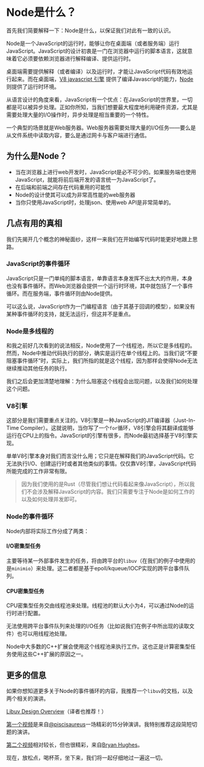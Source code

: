 # Node是什么？

首先我们简要解释一下：Node是什么，以保证我们对此有一致的认识。

Node是一个JavaScript的运行时，能够让你在桌面端（或者服务端）运行JavaScript。JavaScript的设计初衷是一门在浏览器中运行的脚本语言，这就意味着它必须要依赖浏览器进行解释编译、提供运行时。

桌面端需要提供解释（或者编译）以及运行时，才能让JavaScript代码有效地运行起来。而在桌面端，[V8 javascript 引擎](https://en.wikipedia.org/wiki/V8_JavaScript_engine) 提供了编译Javascript的能力，[Node](https://en.wikipedia.org/wiki/Node.js) 则提供了运行时环境。

从语言设计的角度来看，JavaScript有一个优点：在JavaScript的世界里，一切都是可以被异步处理。正如你所知，当我们想要最大程度地利用硬件资源，尤其是需要处理大量的I/O操作时，异步处理是相当重要的一个特性。

一个典型的场景就是Web服务器。Web服务器需要处理大量的I/O任务——要么是从文件系统中读取内容，要么是通过网卡与客户端进行通信。

## 为什么是Node？

- 当在浏览器上进行web开发时，JavaScript是必不可少的。如果服务端也使用JavaScript，就能将前后端开发的语言统一为JavaScript了。
- 在后端和前端之间存在代码重用的可能性
- Node的设计使其可以成为非常高性能的web服务器
- 当你只使用JavaScript时，处理json、使用web API是非常简单的。

## 几点有用的真相

我们先揭开几个概念的神秘面纱，这样一来我们在开始编写代码时能更好地跟上思路。

### JavaScript的事件循环

JavaScript只是一门单纯的脚本语言，单靠语言本身发挥不出太大的作用，本身也没有事件循环。而Web浏览器会提供一个运行时环境，其中就包括了一个事件循环。而在服务端，事件循环则由Node提供。

可以这么说，JavaScript作为一门编程语言（由于其基于回调的模型），如果没有某种事件循环的支持，就无法运行，但这并不是重点。

### Node是多线程的

和我之前好几次看到的说法相反，Node使用了一个线程池，所以它是多线程的。然而，Node中推动代码执行的部分，确实是运行在单个线程上的。当我们说“不要阻塞事件循环”时，实际上，我们所指的就是这个线程，因为那样会使得Node无法继续推动其他任务的执行。

我们之后会更加清楚地理解：为什么阻塞这个线程会出现问题，以及我们如何处理这个问题。

### V8引擎

这部分是我们需要重点关注的。V8引擎是一种JavaScript的JIT编译器（Just-In-Time Compiler）。这就说明，当你写了一个`for`循环，V8引擎会将其翻译成能够运行在CPU上的指令。JavaScript的引擎有很多，而Node最初选择基于V8引擎实现。

单单V8引擎本身对我们而言没什么用；它只是在解释我们的JavaScript代码。它无法执行I/O、创建运行时或者其他类似的事情。仅仅靠V8引擎，JavaScript代码所能完成的工作非常有限。

> 因为我们使用的是Rust（尽管我们想让代码看起来像JavaScript），所以我们不会涉及解释JavaScript的内容。我们只需要专注于Node是如何工作的以及如何处理并发即可。

### Node的事件循环

Node内部将实际工作分成了两类：

#### I/O密集型任务

主要等待某一外部事件发生的任务，将由跨平台的`libuv`（在我们的例子中使用的是`minimio`）来处理。这二者都是基于epoll/kqueue/IOCP实现的跨平台事件队列。

#### CPU密集型任务

CPU密集型任务交由线程池来处理。线程池的默认大小为4，可以通过Node的运行时进行配置。

无法使用跨平台事件队列来处理的I/O任务（比如说我们在例子中所出现的读取文件）也可以用线程池处理。

Node中大多数的C++扩展会使用这个线程池来执行工作。这也正是计算密集型任务使用这些C++扩展的原因之一。

## 更多的信息

如果你想知道更多关于Node的事件循环的内容，我推荐一个`libuv`的文档，以及两个相关的演讲。

[Libuv Design Overview](http://docs.libuv.org/en/v1.x/design.html#design-overview)（译者也推荐！）

[第一个视频](https://www.youtube.com/embed/PNa9OMajw9w)是来自[@piscisaureus](https://github.com/piscisaureus)一场精彩的15分钟演讲。我特别推荐这段简短切题的演讲。

[第二个视频](https://www.youtube.com/embed/zphcsoSJMvM)相对较长，但也很精彩，来自[Bryan Hughes](https://github.com/nebrius)。

现在，放松点，喝杯茶，坐下来，我们将一起仔细地过一遍这一切。

